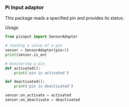 ### Pi Input adaptor

This package reads a specified pin and provides its status.

_Usage_

```python
from piinput import SensorAdaptor

# reading a value of a pin
sensor = SensorAdaptor(pin=3)
print(sensor.is_on)

# monitoring a pin
def activated():
    print('pin is activated')

def deactivated():
    print('pin is deactivated')

sensor.on_activate = activated
sensor.on_deactivate = deactivated
```
